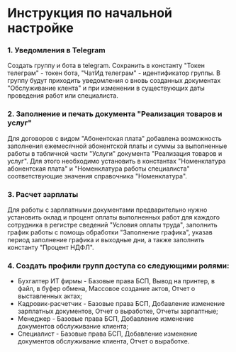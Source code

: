 # Инструкция по начальной настройке

### 1. Уведомления в Telegram
Создать группу и бота в telegram. Сохранить в константу "Токен телеграм" - токен бота, "ЧатИд телеграм" - идентификатор группы. В группу будут приходить уведомления о вновь созданных документах "Обслуживание клента" и при изменении в существующих даты проведения работ или специалиста.

### 2. Заполнение и печать документа "Реализация товаров и услуг"
Для договоров с видом "Абонентская плата" добавлена возможность заполнения ежемесячной абонентской платы и суммы за выполненные работы в табличной части "Услуги" документа "Реализация товаров и услуг". Для этого необходимо установить в константах "Номенклатура абонентская плата" и "Номенклатура работы специалиста" соответствующие значения справочника "Номенклатура".

### 3. Расчет зарплаты
Для работы с зарплатными документами предварительно нужно установить оклад и процент оплаты выполненных работ для каждого сотрудника в регистре сведений "Условия оплаты труда", заполнить график работы с помощь обработки "Заполнение графика", указав период заполнение графика и выходные дни, а также заполнить константу "Процент НДФЛ".

### 4. Создать профили групп доступа со следующими ролями:
- Бухгалтер ИТ фирмы - Базовые права БСП, Вывод на принтер, в файл, в буфер обмена, Массовое создание актов, Отчет о выставленных актах;
- Кадровик-расчетчик - Базовые права БСП, Добавление изменение зарплатных документов, Отчет о выработке, Отчеты зарпалтные;
- Менеджер - Базовые права БСП, Добавление изменение документов обслуживание клиента;
- Специалист - Базовые права БСП, Добавление изменение документов обслуживание клиента, Отчет о выработке.

